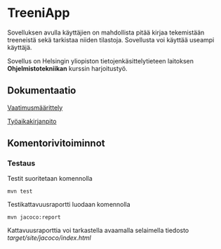 # TreeniApp

Sovelluksen avulla käyttäjien on mahdollista pitää kirjaa tekemistään treeneistä sekä tarkistaa niiden tilastoja. Sovellusta voi käyttää useampi käyttäjä.

Sovellus on Helsingin yliopiston tietojenkäsittelytieteen laitoksen **Ohjelmistotekniikan** kurssin harjoitustyö.

## Dokumentaatio

[Vaatimusmäärittely](https://github.com/teemuoksanen/ot-harjoitustyo/blob/master/dokumentaatio/vaatimusmaarittely.md)

[Työaikakirjanpito](https://github.com/teemuoksanen/ot-harjoitustyo/blob/master/dokumentaatio/tuntikirjanpito.md)

## Komentorivitoiminnot

### Testaus

Testit suoritetaan komennolla

```
mvn test
```

Testikattavuusraportti luodaan komennolla

```
mvn jacoco:report
```

Kattavuusraporttia voi tarkastella avaamalla selaimella tiedosto _target/site/jacoco/index.html_
